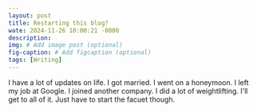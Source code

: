 ```yaml
---
layout: post
title: Restarting this blog?
wate: 2024-11-26 10:00:21 -0800
description: 
img: # Add image post (optional)
fig-caption: # Add figcaption (optional)
tags: [Writing]
---
```


I have a lot of updates on life. I got married. I went on a honeymoon. I left my job at Google. I joined another company. I did a lot of weightlifting. I'll get to all of it. Just have to start the facuet though.
